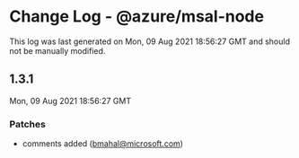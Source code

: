 # Change Log - @azure/msal-node

This log was last generated on Mon, 09 Aug 2021 18:56:27 GMT and should not be manually modified.

<!-- Start content -->

## 1.3.1

Mon, 09 Aug 2021 18:56:27 GMT

### Patches

- comments added (bmahal@microsoft.com)

